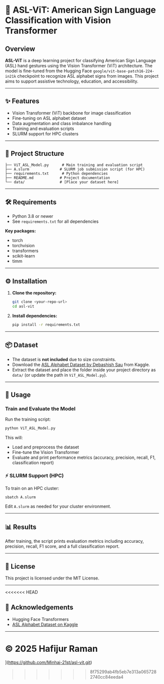 # 🧠 ASL-ViT: American Sign Language Classification with Vision Transformer

## Overview

**ASL-ViT** is a deep learning project for classifying American Sign Language (ASL) hand gestures using the Vision Transformer (ViT) architecture. The model is fine-tuned from the Hugging Face `google/vit-base-patch16-224-in21k` checkpoint to recognize ASL alphabet signs from images. This project aims to support assistive technology, education, and accessibility.

---

## ✨ Features
- Vision Transformer (ViT) backbone for image classification
- Fine-tuning on ASL alphabet dataset
- Data augmentation and class imbalance handling
- Training and evaluation scripts
- SLURM support for HPC clusters

---

## 📁 Project Structure

```
├── ViT_ASL_Model.py      # Main training and evaluation script
├── A.slurm              # SLURM job submission script (for HPC)
├── requirements.txt      # Python dependencies
├── README.md            # Project documentation
└── data/                # [Place your dataset here]
```

---

## 🛠️ Requirements
- Python 3.8 or newer
- See `requirements.txt` for all dependencies

**Key packages:**
- torch
- torchvision
- transformers
- scikit-learn
- timm

---

## ⚙️ Installation
1. **Clone the repository:**
   ```bash
   git clone <your-repo-url>
   cd asl-vit
   ```
2. **Install dependencies:**
   ```bash
   pip install -r requirements.txt
   ```

---

## 📦 Dataset
- The dataset is **not included** due to size constraints.
- Download the [ASL Alphabet Dataset by Debashish Sau](https://www.kaggle.com/datasets/grassknoted/asl-alphabet) from Kaggle.
- Extract the dataset and place the folder inside your project directory as `data/` (or update the path in `ViT_ASL_Model.py`).

---

## 🚀 Usage

### Train and Evaluate the Model
Run the training script:
```bash
python ViT_ASL_Model.py
```
This will:
- Load and preprocess the dataset
- Fine-tune the Vision Transformer
- Evaluate and print performance metrics (accuracy, precision, recall, F1, classification report)

### ⚡ SLURM Support (HPC)
To train on an HPC cluster:
```bash
sbatch A.slurm
```
Edit `A.slurm` as needed for your cluster environment.

---

## 📊 Results
After training, the script prints evaluation metrics including accuracy, precision, recall, F1 score, and a full classification report.

---

## 📄 License
This project is licensed under the MIT License.

---
<<<<<<< HEAD

## 🤝 Acknowledgements
- Hugging Face Transformers
- [ASL Alphabet Dataset on Kaggle](https://www.kaggle.com/datasets/grassknoted/asl-alphabet)

---

© 2025 Hafijur Raman
=======
](https://github.com/Minhaj-21st/asl-vit.git)
>>>>>>> 8f75299ab4fb5eb7e313a0657282740cc84eeda4
